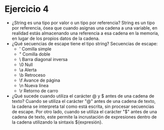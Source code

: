 # Ejercicio 4
- ¿String es una tipo por valor o un tipo por referencia?
String es un tipo por referencia, ósea que cuando asignas una cadena a una variable, en realidad estás almacenando una referencia a esa cadena en la memoria, en lugar de los propios datos de la cadena.
- ¿Qué secuencias de escape tiene el tipo string?
Secuencias de escape: 
    - \'	Comilla simple
    - \"	Comilla doble	
    - \\	Barra diagonal inversa	
    - \0	Null	
    - \a	Alerta	 
    - \b	Retroceso	
    - \f	Avance de página	
    - \n	Nueva línea	 
    - \r	Retorno de carro
- ¿Qué sucede cuando utiliza el carácter @ y $ antes de una cadena de texto?
Cuando se utiliza el carácter "@" antes de una cadena de texto, la cadena se interpreta tal como está escrita, sin procesar secuencias de escape. 
Por otro lado, cuando se utiliza el carácter "$" antes de una cadena de texto, este permite la incrustación de expresiones dentro de la cadena utilizando la sintaxis ${expresión}.